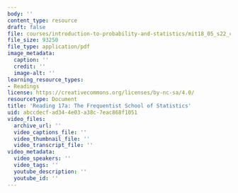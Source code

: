 ```yaml
---
body: ''
content_type: resource
draft: false
file: courses/introduction-to-probability-and-statistics/mit18_05_s22_class17-prep-a.pdf
file_size: 93250
file_type: application/pdf
image_metadata:
  caption: ''
  credit: ''
  image-alt: ''
learning_resource_types:
- Readings
license: https://creativecommons.org/licenses/by-nc-sa/4.0/
resourcetype: Document
title: 'Reading 17a: The Frequentist School of Statistics'
uid: abccdecf-ad34-4e03-a38c-7eac868f1051
video_files:
  archive_url: ''
  video_captions_file: ''
  video_thumbnail_file: ''
  video_transcript_file: ''
video_metadata:
  video_speakers: ''
  video_tags: ''
  youtube_description: ''
  youtube_id: ''
---
```

